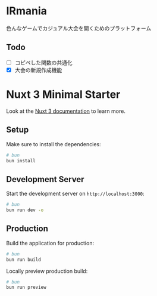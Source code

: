 # IRmania
色んなゲームでカジュアル大会を開くためのプラットフォーム

## Todo

- [ ] コピペした関数の共通化
- [x] 大会の新規作成機能

# Nuxt 3 Minimal Starter

Look at the [Nuxt 3 documentation](https://nuxt.com/docs/getting-started/introduction) to learn more.

## Setup

Make sure to install the dependencies:

```bash
# bun
bun install
```

## Development Server

Start the development server on `http://localhost:3000`:

```bash
# bun
bun run dev -o
```

## Production

Build the application for production:

```bash
# bun
bun run build
```

Locally preview production build:

```bash
# bun
bun run preview
```

